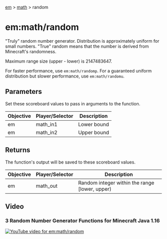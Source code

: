 [em](../../em.md) > [math](../math.md) > random

# em:math/random

"Truly" random number generator. Distribution is approximately uniform for small numbers. "True" random means that the number is derived from Minecraft's randomness.

Maximum range size (upper - lower) is 2147483647.

For faster performance, use `em:math/randomp`. For a guaranteed uniform distribution but slower performance, use `em:math/randomu`.

## Parameters

Set these scoreboard values to pass in arguments to the function.

| Objective | Player/Selector | Description |
| --------- | --------------- | ----------- |
| em        | math_in1        | Lower bound |
| em        | math_in2        | Upper bound |

## Returns

The function's output will be saved to these scoreboard values.

| Objective | Player/Selector | Description                                    |
| --------- | --------------- | ---------------------------------------------- |
| em        | math_out        | Random integer within the range [lower, upper) |

## Video

### 3 Random Number Generator Functions for Minecraft Java 1.16 

[![YouTube video for em:math/random](https://i3.ytimg.com/vi/LNFgu_qithk/maxresdefault.jpg)](https://www.youtube.com/watch?v=LNFgu_qithk)
